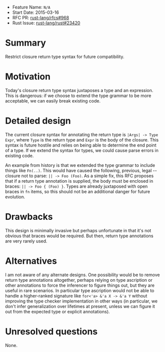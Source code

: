 - Feature Name: `N/A`
- Start Date: 2015-03-16
- RFC PR: [rust-lang/rfcs#968](https://github.com/rust-lang/rfcs/pull/968)
- Rust Issue: [rust-lang/rust#23420](https://github.com/rust-lang/rust/issues/23420)

# Summary

Restrict closure return type syntax for future compatibility.

# Motivation

Today's closure return type syntax juxtaposes a type and an
expression. This is dangerous: if we choose to extend the type grammar
to be more acceptable, we can easily break existing code.

# Detailed design

The current closure syntax for annotating the return type is `|Args|
-> Type Expr`, where `Type` is the return type and `Expr` is the body
of the closure. This syntax is future hostile and relies on being able
to determine the end point of a type. If we extend the syntax for
types, we could cause parse errors in existing code.

An example from history is that we extended the type grammar to
include things like `Fn(..)`. This would have caused the following,
previous, legal -- closure not to parse: `|| -> Foo (Foo)`. As a
simple fix, this RFC proposes that if a return type annotation is
supplied, the body must be enclosed in braces: `|| -> Foo { (Foo) }`.
Types are already juxtaposed with open braces in `fn` items, so this
should not be an additional danger for future evolution.

# Drawbacks

This design is minimally invasive but perhaps unfortunate in that it's
not obvious that braces would be required. But then, return type
annotations are very rarely used.

# Alternatives

I am not aware of any alternate designs. One possibility would be to
remove return type annotations altogether, perhaps relying on type
ascription or other annotations to force the inferencer to figure
things out, but they are useful in rare scenarios. In particular type
ascription would not be able to handle a higher-ranked signature like
`for<'a> &'a X -> &'a Y` without improving the type checker
implementation in other ways (in particular, we don't infer
generalization over lifetimes at present, unless we can figure it out
from the expected type or explicit annotations).

# Unresolved questions

None.
